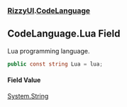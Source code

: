 ### [RizzyUI](RizzyUI 'RizzyUI').[CodeLanguage](RizzyUI.CodeLanguage 'RizzyUI.CodeLanguage')

## CodeLanguage.Lua Field

Lua programming language.

```csharp
public const string Lua = lua;
```

#### Field Value
[System.String](https://docs.microsoft.com/en-us/dotnet/api/System.String 'System.String')